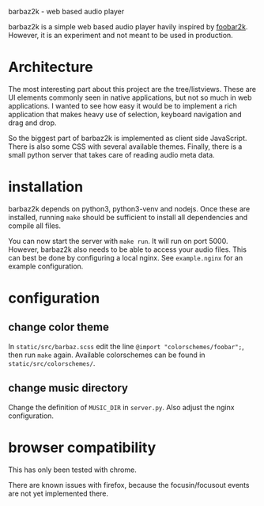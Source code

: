 barbaz2k - web based audio player

barbaz2k is a simple web based audio player havily inspired by
[foobar2k](http://www.foobar2000.org/). However, it is an experiment and not
meant to be used in production.

# Architecture

The most interesting part about this project are the tree/listviews. These are
UI elements commonly seen in native applications, but not so much in web
applications. I wanted to see how easy it would be to implement a rich
application that makes heavy use of selection, keyboard navigation and drag and
drop.

So the biggest part of barbaz2k is implemented as client side JavaScript. There
is also some CSS with several available themes. Finally, there is a small
python server that takes care of reading audio meta data.

# installation

barbaz2k depends on python3, python3-venv and nodejs. Once these are installed,
running `make` should be sufficient to install all dependencies and compile all
files.

You can now start the server with `make run`. It will run on port 5000.
However, barbaz2k also needs to be able to access your audio files. This can
best be done by configuring a local nginx. See `example.nginx` for an example
configuration.

# configuration

## change color theme

In `static/src/barbaz.scss` edit the line `@import "colorschemes/foobar";`,
then run `make` again. Available colorschemes can be found in
`static/src/colorschemes/`.

## change music directory

Change the definition of `MUSIC_DIR` in `server.py`. Also adjust the nginx
configuration.

# browser compatibility

This has only been tested with chrome.

There are known issues with firefox, because the focusin/focusout events are
not yet implemented there.
